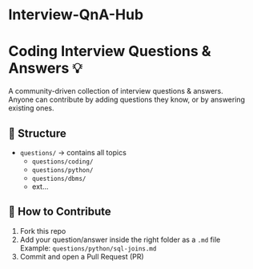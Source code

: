 # Interview-QnA-Hub

# Coding Interview Questions & Answers 💡

A community-driven collection of interview questions & answers.  
Anyone can contribute by adding questions they know, or by answering existing ones.  

## 📂 Structure
- `questions/` → contains all topics
  - `questions/coding/`
  - `questions/python/`
  - `questions/dbms/`
  - ext...

## 📝 How to Contribute
1. Fork this repo
2. Add your question/answer inside the right folder as a `.md` file  
   Example: `questions/python/sql-joins.md`
3. Commit and open a Pull Request (PR)
